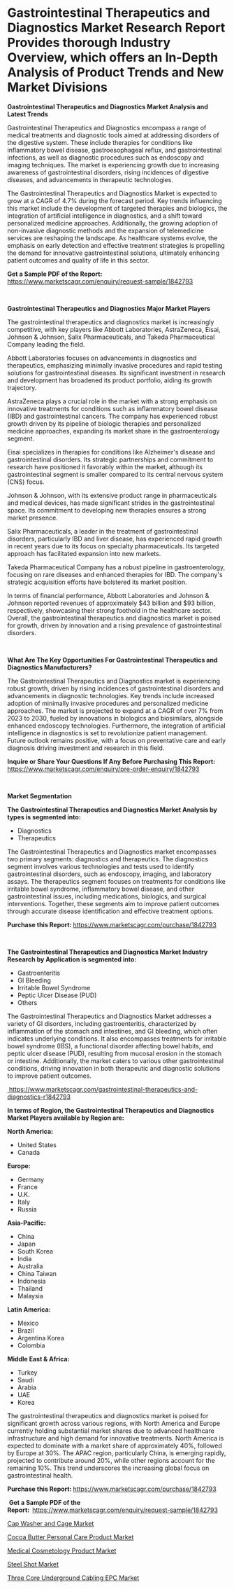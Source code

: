 <p><h1>Gastrointestinal Therapeutics and Diagnostics Market Research Report Provides thorough Industry Overview, which offers an In-Depth Analysis of Product Trends and New Market Divisions</h1></p><p><strong>Gastrointestinal Therapeutics and Diagnostics Market Analysis and Latest Trends</strong></p>
<p><p>Gastrointestinal Therapeutics and Diagnostics encompass a range of medical treatments and diagnostic tools aimed at addressing disorders of the digestive system. These include therapies for conditions like inflammatory bowel disease, gastroesophageal reflux, and gastrointestinal infections, as well as diagnostic procedures such as endoscopy and imaging techniques. The market is experiencing growth due to increasing awareness of gastrointestinal disorders, rising incidences of digestive diseases, and advancements in therapeutic technologies.</p><p>The Gastrointestinal Therapeutics and Diagnostics Market is expected to grow at a CAGR of 4.7% during the forecast period. Key trends influencing this market include the development of targeted therapies and biologics, the integration of artificial intelligence in diagnostics, and a shift toward personalized medicine approaches. Additionally, the growing adoption of non-invasive diagnostic methods and the expansion of telemedicine services are reshaping the landscape. As healthcare systems evolve, the emphasis on early detection and effective treatment strategies is propelling the demand for innovative gastrointestinal solutions, ultimately enhancing patient outcomes and quality of life in this sector.</p></p>
<p><strong>Get a Sample PDF of the Report:&nbsp;</strong> <a href="https://www.marketscagr.com/enquiry/request-sample/1842793?utm_campaign=1573&utm_medium=2&utm_source=Github&utm_content=ia&utm_term=19102024&utm_id=gastrointestinal-therapeutics-and-diagnostics">https://www.marketscagr.com/enquiry/request-sample/1842793</a></p>
<p>&nbsp;</p>
<p><strong>Gastrointestinal Therapeutics and Diagnostics Major Market Players</strong></p>
<p><p>The gastrointestinal therapeutics and diagnostics market is increasingly competitive, with key players like Abbott Laboratories, AstraZeneca, Eisai, Johnson & Johnson, Salix Pharmaceuticals, and Takeda Pharmaceutical Company leading the field. </p><p>Abbott Laboratories focuses on advancements in diagnostics and therapeutics, emphasizing minimally invasive procedures and rapid testing solutions for gastrointestinal diseases. Its significant investment in research and development has broadened its product portfolio, aiding its growth trajectory.</p><p>AstraZeneca plays a crucial role in the market with a strong emphasis on innovative treatments for conditions such as inflammatory bowel disease (IBD) and gastrointestinal cancers. The company has experienced robust growth driven by its pipeline of biologic therapies and personalized medicine approaches, expanding its market share in the gastroenterology segment.</p><p>Eisai specializes in therapies for conditions like Alzheimer's disease and gastrointestinal disorders. Its strategic partnerships and commitment to research have positioned it favorably within the market, although its gastrointestinal segment is smaller compared to its central nervous system (CNS) focus.</p><p>Johnson & Johnson, with its extensive product range in pharmaceuticals and medical devices, has made significant strides in the gastrointestinal space. Its commitment to developing new therapies ensures a strong market presence.</p><p>Salix Pharmaceuticals, a leader in the treatment of gastrointestinal disorders, particularly IBD and liver disease, has experienced rapid growth in recent years due to its focus on specialty pharmaceuticals. Its targeted approach has facilitated expansion into new markets.</p><p>Takeda Pharmaceutical Company has a robust pipeline in gastroenterology, focusing on rare diseases and enhanced therapies for IBD. The company's strategic acquisition efforts have bolstered its market position.</p><p>In terms of financial performance, Abbott Laboratories and Johnson & Johnson reported revenues of approximately $43 billion and $93 billion, respectively, showcasing their strong foothold in the healthcare sector. Overall, the gastrointestinal therapeutics and diagnostics market is poised for growth, driven by innovation and a rising prevalence of gastrointestinal disorders.</p></p>
<p>&nbsp;</p>
<p><strong>What Are The Key Opportunities For Gastrointestinal Therapeutics and Diagnostics Manufacturers?</strong></p>
<p><p>The Gastrointestinal Therapeutics and Diagnostics market is experiencing robust growth, driven by rising incidences of gastrointestinal disorders and advancements in diagnostic technologies. Key trends include increased adoption of minimally invasive procedures and personalized medicine approaches. The market is projected to expand at a CAGR of over 7% from 2023 to 2030, fueled by innovations in biologics and biosimilars, alongside enhanced endoscopy technologies. Furthermore, the integration of artificial intelligence in diagnostics is set to revolutionize patient management. Future outlook remains positive, with a focus on preventative care and early diagnosis driving investment and research in this field.</p></p>
<p><strong>Inquire or Share Your Questions If Any Before Purchasing This Report:</strong> <a href="https://www.marketscagr.com/enquiry/pre-order-enquiry/1842793?utm_campaign=1573&utm_medium=2&utm_source=Github&utm_content=ia&utm_term=19102024&utm_id=gastrointestinal-therapeutics-and-diagnostics">https://www.marketscagr.com/enquiry/pre-order-enquiry/1842793</a></p>
<p>&nbsp;</p>
<p><strong>Market Segmentation</strong></p>
<p><strong>The Gastrointestinal Therapeutics and Diagnostics Market Analysis by types is segmented into:</strong></p>
<p><ul><li>Diagnostics</li><li>Therapeutics</li></ul></p>
<p><p>The Gastrointestinal Therapeutics and Diagnostics market encompasses two primary segments: diagnostics and therapeutics. The diagnostics segment involves various technologies and tests used to identify gastrointestinal disorders, such as endoscopy, imaging, and laboratory assays. The therapeutics segment focuses on treatments for conditions like irritable bowel syndrome, inflammatory bowel disease, and other gastrointestinal issues, including medications, biologics, and surgical interventions. Together, these segments aim to improve patient outcomes through accurate disease identification and effective treatment options.</p></p>
<p><strong>Purchase this Report:&nbsp;</strong><a href="https://www.marketscagr.com/purchase/1842793?utm_campaign=1573&utm_medium=2&utm_source=Github&utm_content=ia&utm_term=19102024&utm_id=gastrointestinal-therapeutics-and-diagnostics">https://www.marketscagr.com/purchase/1842793</a></p>
<p>&nbsp;</p>
<p><strong>The Gastrointestinal Therapeutics and Diagnostics Market Industry Research by Application is segmented into:</strong></p>
<p><ul><li>Gastroenteritis</li><li>GI Bleeding</li><li>Irritable Bowel Syndrome</li><li>Peptic Ulcer Disease (PUD)</li><li>Others</li></ul></p>
<p><p>The Gastrointestinal Therapeutics and Diagnostics Market addresses a variety of GI disorders, including gastroenteritis, characterized by inflammation of the stomach and intestines, and GI bleeding, which often indicates underlying conditions. It also encompasses treatments for irritable bowel syndrome (IBS), a functional disorder affecting bowel habits, and peptic ulcer disease (PUD), resulting from mucosal erosion in the stomach or intestine. Additionally, the market caters to various other gastrointestinal conditions, driving innovation in both therapeutic and diagnostic solutions to improve patient outcomes.</p></p>
<p><a href="https://www.marketscagr.com/gastrointestinal-therapeutics-and-diagnostics-r1842793?utm_campaign=1573&utm_medium=2&utm_source=Github&utm_content=ia&utm_term=19102024&utm_id=gastrointestinal-therapeutics-and-diagnostics">&nbsp;https://www.marketscagr.com/gastrointestinal-therapeutics-and-diagnostics-r1842793</a></p>
<p><strong>In terms of Region, the Gastrointestinal Therapeutics and Diagnostics Market Players available by Region are:</strong></p>
<p>
    <p> <strong> North America: </strong>
        <ul>
            <li>United States</li>
            <li>Canada</li>
        </ul>
        </p> 
    <p> <strong> Europe: </strong>
        <ul>
            <li>Germany</li>
            <li>France</li>
            <li>U.K.</li>
            <li>Italy</li>
            <li>Russia</li>
        </ul>
        </p> 
    <p> <strong> Asia-Pacific: </strong>
        <ul>
            <li>China</li>
            <li>Japan</li>
            <li>South Korea</li>
            <li>India</li>
            <li>Australia</li>
            <li>China Taiwan</li>
            <li>Indonesia</li>
            <li>Thailand</li>
            <li>Malaysia</li>
        </ul>
        </p> 
    <p> <strong> Latin America: </strong>
        <ul>
            <li>Mexico</li>
            <li>Brazil</li>
            <li>Argentina Korea</li>
            <li>Colombia</li>
        </ul>
        </p> 
    <p> <strong> Middle East & Africa: </strong>
        <ul>
            <li>Turkey</li>
            <li>Saudi</li>
            <li>Arabia</li>
            <li>UAE</li>
            <li>Korea</li>
        </ul>
    </p>
    </p>
<p><p>The gastrointestinal therapeutics and diagnostics market is poised for significant growth across various regions, with North America and Europe currently holding substantial market shares due to advanced healthcare infrastructure and high demand for innovative treatments. North America is expected to dominate with a market share of approximately 40%, followed by Europe at 30%. The APAC region, particularly China, is emerging rapidly, projected to contribute around 20%, while other regions account for the remaining 10%. This trend underscores the increasing global focus on gastrointestinal health.</p></p>
<p><strong>Purchase this Report: </strong><a href="https://www.marketscagr.com/purchase/1842793?utm_campaign=1573&utm_medium=2&utm_source=Github&utm_content=ia&utm_term=19102024&utm_id=gastrointestinal-therapeutics-and-diagnostics">https://www.marketscagr.com/purchase/1842793</a></p>
<p>&nbsp;<strong>Get a Sample PDF of the Report:&nbsp;&nbsp;</strong><a href="https://www.marketscagr.com/enquiry/request-sample/1842793?utm_campaign=1573&utm_medium=2&utm_source=Github&utm_content=ia&utm_term=19102024&utm_id=gastrointestinal-therapeutics-and-diagnostics">https://www.marketscagr.com/enquiry/request-sample/1842793</a></p>
<p><strong></strong></p>
<p><p><a href="https://www.linkedin.com/pulse/comprehensive-cap-washer-cage-market-report-segmentation-type-iwqlf?utm_campaign=1573&utm_medium=2&utm_source=Github&utm_content=ia&utm_term=19102024&utm_id=gastrointestinal-therapeutics-and-diagnostics">Cap Washer and Cage Market</a></p><p><a href="https://www.linkedin.com/pulse/emerging-technologies-reshaping-cocoa-butter-personal-care-product-ujclf?utm_campaign=1573&utm_medium=2&utm_source=Github&utm_content=ia&utm_term=19102024&utm_id=gastrointestinal-therapeutics-and-diagnostics">Cocoa Butter Personal Care Product Market</a></p><p><a href="https://www.linkedin.com/pulse/medical-cosmetology-product-market-trends-detailed-study-its-gpwjf?utm_campaign=1573&utm_medium=2&utm_source=Github&utm_content=ia&utm_term=19102024&utm_id=gastrointestinal-therapeutics-and-diagnostics">Medical Cosmetology Product Market</a></p><p><a href="https://www.linkedin.com/pulse/analyzing-global-steel-shot-market-growth-prospects-future-forecast-jdwuf?utm_campaign=1573&utm_medium=2&utm_source=Github&utm_content=ia&utm_term=19102024&utm_id=gastrointestinal-therapeutics-and-diagnostics">Steel Shot Market</a></p><p><a href="https://www.linkedin.com/pulse/three-core-underground-cabling-epc-market-innovations-trends-zxe9e?utm_campaign=1573&utm_medium=2&utm_source=Github&utm_content=ia&utm_term=19102024&utm_id=gastrointestinal-therapeutics-and-diagnostics">Three Core Underground Cabling EPC Market</a></p></p>